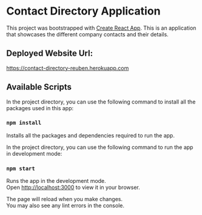 # Contact Directory Application

This project was bootstrapped with [Create React App](https://github.com/facebook/create-react-app).
This is an application that showcases the different company contacts and their details.

## Deployed Website Url:

https://contact-directory-reuben.herokuapp.com

## Available Scripts

In the project directory, you can use the following command to install all the packages used in this app:

### `npm install`

Installs all the packages and dependencies required to run the app.

In the project directory, you can use the following command to run the app in development mode:

### `npm start`

Runs the app in the development mode.\
Open [http://localhost:3000](http://localhost:3000) to view it in your browser.

The page will reload when you make changes.\
You may also see any lint errors in the console.
